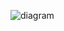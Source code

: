 ![diagram](https://user-images.githubusercontent.com/55376943/122651960-5937bc80-d13c-11eb-85c8-11f3da83f964.png)

